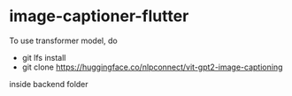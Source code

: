 # image-captioner-flutter
To use transformer model, do

- git lfs install
- git clone https://huggingface.co/nlpconnect/vit-gpt2-image-captioning

inside backend folder
